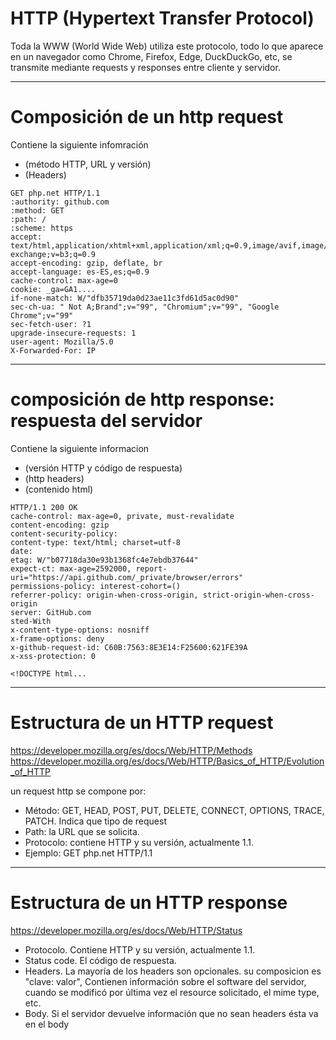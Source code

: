 # HTTP (Hypertext Transfer Protocol) 

Toda la WWW (World Wide Web) utiliza este protocolo, todo lo que aparece en un navegador como Chrome, Firefox, Edge, DuckDuckGo, etc, se transmite mediante requests y responses entre cliente y servidor.

---------------------------------

# Composición de un http request

Contiene la siguiente infomración
  * (método HTTP, URL y versión)
  * (Headers)
```
GET php.net HTTP/1.1
:authority: github.com
:method: GET
:path: /
:scheme: https
accept: text/html,application/xhtml+xml,application/xml;q=0.9,image/avif,image/webp,image/apng,*/*;q=0.8,application/signed-exchange;v=b3;q=0.9
accept-encoding: gzip, deflate, br
accept-language: es-ES,es;q=0.9
cache-control: max-age=0
cookie: _ga=GA1....
if-none-match: W/"dfb35719da0d23ae11c3fd61d5ac0d90"
sec-ch-ua: " Not A;Brand";v="99", "Chromium";v="99", "Google Chrome";v="99"
sec-fetch-user: ?1
upgrade-insecure-requests: 1
user-agent: Mozilla/5.0
X-Forwarded-For: IP
```
----------------------------------------------

# composición de http response: respuesta del servidor

Contiene la siguiente informacion

* (versión HTTP y código de respuesta)
* (http headers)
* (contenido html)
```
HTTP/1.1 200 OK
cache-control: max-age=0, private, must-revalidate
content-encoding: gzip
content-security-policy: 
content-type: text/html; charset=utf-8
date: 
etag: W/"b07718da30e93b1368fc4e7ebdb37644"
expect-ct: max-age=2592000, report-uri="https://api.github.com/_private/browser/errors"
permissions-policy: interest-cohort=()
referrer-policy: origin-when-cross-origin, strict-origin-when-cross-origin
server: GitHub.com
sted-With
x-content-type-options: nosniff
x-frame-options: deny
x-github-request-id: C60B:7563:8E3E14:F25600:621FE39A
x-xss-protection: 0

<!DOCTYPE html...
```
-----------------------

# Estructura de un HTTP request

https://developer.mozilla.org/es/docs/Web/HTTP/Methods
https://developer.mozilla.org/es/docs/Web/HTTP/Basics_of_HTTP/Evolution_of_HTTP

un request http se compone por:

* Método: GET, HEAD, POST, PUT, DELETE, CONNECT, OPTIONS, TRACE, PATCH. Indica que tipo de request
* Path: la URL que se solicita.
* Protocolo: contiene HTTP y su versión, actualmente 1.1.
* Ejemplo: GET php.net HTTP/1.1

-----------------------

# Estructura de un HTTP response

https://developer.mozilla.org/es/docs/Web/HTTP/Status

* Protocolo. Contiene HTTP y su versión, actualmente 1.1.
* Status code. El código de respuesta.
* Headers. La mayoría de los headers son opcionales. su composicion es "clave: valor", Contienen información sobre el software del servidor, cuando se modificó por última vez el resource solicitado, el mime type, etc.
* Body. Si el servidor devuelve información que no sean headers ésta va en el body
